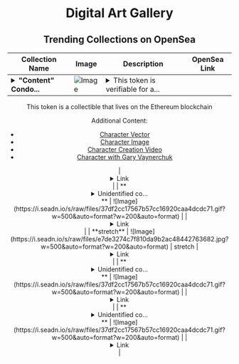 <div align="center">

# Digital Art Gallery

## Trending Collections on OpenSea

| Collection Name                       | Image                                                                                     | Description                       | OpenSea Link                                                                                          |
|---------------------------------------|-------------------------------------------------------------------------------------------|-----------------------------------|--------------------------------------------------------------------------------------------------------|
| **<details><summary>"Content" Condo...</summary>"Content" Condor</details>** | ![Image](https://i.seadn.io/s/raw/files/fd31eb18db3d9f0943975f738cdcdeca.jpg?w=500&auto=format?w=200&auto=format) | <details><summary>This token is verifiable for a...</summary>This token is verifiable for admission to VeeCon 2023, 2024

This token is a collectible that lives on the Ethereum blockchain

Additional Content:

- [Character Vector](https://cdn.veefriends.com/f6pXbdBrDkgJjmSV-_XTrDCsS97-QXp2H6Yu0fLSCB0/3164.svg)
- [Character Image](https://cdn.veefriends.com/f6pXbdBrDkgJjmSV-_XTrDCsS97-QXp2H6Yu0fLSCB0/4003.png) 
- [Character Creation Video](https://cdn.veefriends.com/f6pXbdBrDkgJjmSV-_XTrDCsS97-QXp2H6Yu0fLSCB0/849.mp4)
- [Character with Gary Vaynerchuk](https://cdn.veefriends.com/f6pXbdBrDkgJjmSV-_XTrDCsS97-QXp2H6Yu0fLSCB0/833.jpg) 
</details> | <details><summary>Link</summary>["Content" Condor](https://opensea.io/collection/content-condor-2509)</details> |
| **<details><summary>Unidentified co...</summary>Unidentified contract 9cd81bba-292d-4574-99c6-c367149b95c0</details>** | ![Image](https://i.seadn.io/s/raw/files/37df2cc17567b57cc16920caa4dcdc71.gif?w=500&auto=format?w=200&auto=format) |  | <details><summary>Link</summary>[Unidentified contract 9cd81bba-292d-4574-99c6-c367149b95c0](https://opensea.io/collection/unidentified-contract-9cd81bba-292d-4574-99c6-c367)</details> |
| **stretch** | ![Image](https://i.seadn.io/s/raw/files/e7de3274c7f810da9b2ac48442763682.jpg?w=500&auto=format?w=200&auto=format) | stretch | <details><summary>Link</summary>[stretch](https://opensea.io/collection/stretch-31)</details> |
| **<details><summary>Unidentified co...</summary>Unidentified contract fad3ee3e-d546-4b34-81b2-a7d22daf36b7</details>** | ![Image](https://i.seadn.io/s/raw/files/37df2cc17567b57cc16920caa4dcdc71.gif?w=500&auto=format?w=200&auto=format) |  | <details><summary>Link</summary>[Unidentified contract fad3ee3e-d546-4b34-81b2-a7d22daf36b7](https://opensea.io/collection/unidentified-contract-fad3ee3e-d546-4b34-81b2-a7d2)</details> |
| **<details><summary>Unidentified co...</summary>Unidentified contract 9fb07308-ea54-480b-97d6-583bd43609d9</details>** | ![Image](https://i.seadn.io/s/raw/files/37df2cc17567b57cc16920caa4dcdc71.gif?w=500&auto=format?w=200&auto=format) |  | <details><summary>Link</summary>[Unidentified contract 9fb07308-ea54-480b-97d6-583bd43609d9](https://opensea.io/collection/unidentified-contract-9fb07308-ea54-480b-97d6-583b)</details> |

</div>
